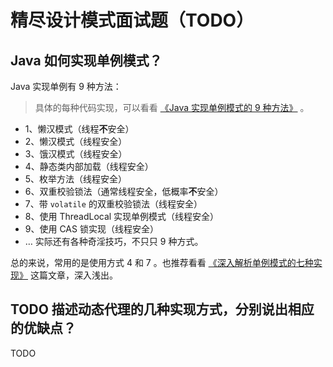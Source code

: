 # 精尽设计模式面试题（TODO）

## Java 如何实现单例模式？

Java 实现单例有 9 种方法：

> 具体的每种代码实现，可以看看 [《Java 实现单例模式的 9 种方法》](https://www.saowen.com/a/047ca533216bf27dce543305f1b84fc0e930179373de25f936234197b748c0f5) 。

- 1、懒汉模式（线程**不**安全）
- 2、懒汉模式（线程安全）
- 3、饿汉模式（线程安全）
- 4、静态类内部加载（线程安全）
- 5、枚举方法（线程安全）
- 6、双重校验锁法（通常线程安全，低概率**不**安全）
- 7、带 `volatile` 的双重校验锁法（线程安全）
- 8、使用 ThreadLocal 实现单例模式（线程安全）
- 9、使用 CAS 锁实现（线程安全）
- … 实际还有各种奇淫技巧，不只只 9 种方式。

总的来说，常用的是使用方式 4 和 7 。也推荐看看 [《深入解析单例模式的七种实现》](http://www.iocoder.cn/Fight/In-depth-parsing-of-the-seven-implementations-of-the-singleton-pattern?vip) 这篇文章，深入浅出。

## TODO 描述动态代理的几种实现方式，分别说出相应的优缺点？

TODO